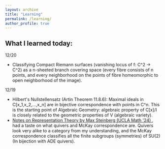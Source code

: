 ```yaml
---
layout: archive
title: "Learning"
permalink: /learning/
author_profile: true
---
```


What I learned today:
------
12/20
* Classifying Compact Riemann surfaces (vanishing locus of f: C^2 -> C^2) as a n-sheeted branch covering space (every fibre consists of n points, and every neighborhood on the points of fibre homeomorphic to open neighborhood of the image).

12/19
* Hilbert's Nullstellensatz (Artin Theorem 11.8.6): Maximal ideals in C[x_1,x_2,...,x_n] are in bijective correspondence with points in C^n. This is the starting point of Algebraic Geometry: algebraic property of C[x]/I is closely related to the geometric properties of V (algebraic variety).
* <a href="https://max.steinbergfour.com/files/reptheory.pdf"> Notes on Representation Theory by Max Steinberg (UCLA Math '24) </a>, had a taste on what quivers and McKay correspondence are. Quivers look very alike to a category from my understanding, and the McKay correspondence classifies all the finite subgroups (symmetries) of SU(2) (In bijection with ADE quivers).
